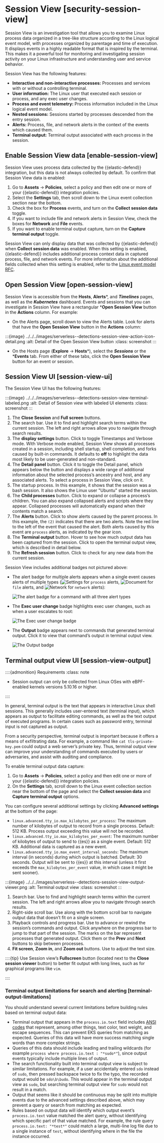 # Session View [security-session-view]

Session View is an investigation tool that allows you to examine Linux process data organized in a tree-like structure according to the Linux logical event model, with processes organized by parentage and time of execution. It displays events in a highly readable format that is inspired by the terminal. This makes it a powerful tool for monitoring and investigating session activity on your Linux infrastructure and understanding user and service behavior.

Session View has the following features:

* **Interactive and non-interactive processes:** Processes and services with or without a controlling terminal.
* **User information:** The Linux user that executed each session or process, and any exec user changes.
* **Process and event telemetry:** Process information included in the Linux logical event model.
* **Nested sessions:** Sessions started by processes descended from the entry session.
* **Alerts:** Process, file, and network alerts in the context of the events which caused them.
* **Terminal output:** Terminal output associated with each process in the session.


## Enable Session View data [enable-session-view]

Session View uses process data collected by the {{elastic-defend}} integration, but this data is not always collected by default. To confirm that Session View data is enabled:

1. Go to **Assets** → **Policies**, select a policy and then edit one or more of your {{elastic-defend}} integration policies.
2. Select the **Settings** tab, then scroll down to the Linux event collection section near the bottom.
3. Check the box for **Process** events, and turn on the **Collect session data** toggle.
4. If you want to include file and network alerts in Session View, check the boxes for **Network** and **File** events.
5. If you want to enable terminal output capture, turn on the **Capture terminal output** toggle.

Session View can only display data that was collected by {{elastic-defend}} when **Collect session data** was enabled. When this setting is enabled, {{elastic-defend}} includes additional process context data in captured process, file, and network events. For more information about the additional fields collected when this setting is enabled, refer to the [Linux event model RFC](https://github.com/elastic/ecs/blob/main/rfcs/text/0030-linux-event-model.md).


## Open Session View [open-session-view]

Session View is accessible from the **Hosts**, **Alerts***, and ***Timelines*** pages, as well as the ***Kubernetes*** dashboard. Events and sessions that you can investigate in Session View have a rectangular ***Open Session View** button in the **Actions** column. For example:

* On the Alerts page, scroll down to view the Alerts table. Look for alerts that have the **Open Session View** button in the **Actions** column:

:::{image} ../../../images/serverless--detections-session-view-action-icon-detail.png
:alt: Detail of the Open Session View button
:class: screenshot
:::

* On the Hosts page (**Explore** → **Hosts***), select the ***Sessions*** or the ***Events** tab. From either of these tabs, click the **Open Session View** button for an event or session.


## Session View UI [session-view-ui]

The Session View UI has the following features:

:::{image} ../../../images/serverless--detections-session-view-terminal-labeled.png
:alt: Detail of Session view with labeled UI elements
:class: screenshot
:::

1. The **Close Session** and **Full screen** buttons.
2. The search bar. Use it to find and highlight search terms within the current session. The left and right arrows allow you to navigate through search results.
3. The **display settings** button. Click to toggle Timestamps and Verbose mode. With Verbose mode enabled, Session View shows all processes created in a session, including shell startup, shell completion, and forks caused by built-in commands. It defaults to **off** to highlight the data most likely to be user-generated and non-standard.
4. The **Detail panel** button. Click it to toggle the Detail panel, which appears below the button and displays a wide range of additional information about the selected process’s ancestry and host, and any associated alerts. To select a process in Session View, click on it.
5. The startup process. In this example, it shows that the session was a bash session. It also shows the Linux user "Ubuntu" started the session.
6. The **Child processes** button. Click to expand or collapse a process’s children. You can also expand collapsed alerts and scripts where they appear. Collapsed processes will automatically expand when their contents match a search.
7. The **Alerts** button. Click to show alerts caused by the parent process. In this example, the `(2)` indicates that there are two alerts. Note the red line to the left of the event that caused the alert. Both alerts caused by this event are `process` alerts, as indicated by the gear icon.
8. The **Terminal output** button. Hover to see how much output data has been captured from the session. Click to open the terminal output view, which is described in detail below.
9. The **Refresh session** button. Click to check for any new data from the current session.

Session View includes additional badges not pictured above:

* The alert badge for multiple alerts appears when a single event causes alerts of multiple types (![Settings](../../../images/serverless-gear.svg "") for `process` alerts, ![Document](../../../images/serverless-document.svg "") for `file` alerts, and ![Network](../../../images/serverless-globe.svg "") for `network` alerts):

    ![The alert badge for a command with all three alert types](../../../images/serverless--cloud-native-security-session-view-alert-types-badge.png "")

* The **Exec user change** badge highlights exec user changes, such as when a user escalates to root:

    ![The Exec user change badge](../../../images/serverless--detections-session-view-exec-user-change-badge.png "")

* The **Output** badge appears next to commands that generated terminal output. Click it to view that command’s output in terminal output view.

    ![The Output badge](../../../images/serverless--detections-session-view-output-badge.png "")



## Terminal output view UI [session-view-output]

::::{admonition} Requirements
:class: note

* Session output can only be collected from Linux OSes with eBPF-enabled kernels versions 5.10.16 or higher.

::::


In general, terminal output is the text that appears in interactive Linux shell sessions. This generally includes user-entered text (terminal input), which appears as output to facilitate editing commands, as well as the text output of executed programs. In certain cases such as password entry, terminal input is not captured as output.

From a security perspective, terminal output is important because it offers a means of exfiltrating data. For example, a command like `cat tls-private-key.pem` could output a web server’s private key. Thus, terminal output view can improve your understanding of commands executed by users or adversaries, and assist with auditing and compliance.

To enable terminal output data capture:

1. Go to **Assets** → **Policies**, select a policy and then edit one or more of your {{elastic-defend}} integration policies.
2. On the **Settings** tab, scroll down to the Linux event collection section near the bottom of the page and select the **Collect session data** and **Capture terminal output** options.

You can configure several additional settings by clicking **Advanced settings** at the bottom of the page:

* `linux.advanced.tty_io.max_kilobytes_per_process`: The maximum number of kilobytes of output to record from a single process. Default: 512 KB. Process output exceeding this value will not be recorded.
* `linux.advanced.tty_io.max_kilobytes_per_event`: The maximum number of kilobytes of output to send to {{es}} as a single event. Default: 512 KB. Additional data is captured as a new event.
* `linux.advanced.tty_io.max_event_interval_seconds`: The maximum interval (in seconds) during which output is batched. Default: 30 seconds. Output will be sent to {{es}} at this interval (unless it first exceeds the `max_kilobytes_per_event` value, in which case it might be sent sooner).

:::{image} ../../../images/serverless--detections-session-view-output-viewer.png
:alt: Terminal output view
:class: screenshot
:::

1. Search bar. Use to find and highlight search terms within the current session. The left and right arrows allow you to navigate through search results.
2. Right-side scroll bar. Use along with the bottom scroll bar to navigate output data that doesn’t fit on a single screen.
3. Playback controls and progress bar. Use to advance or rewind the session’s commands and output. Click anywhere on the progress bar to jump to that part of the session. The marks on the bar represent processes that generated output. Click them or the **Prev** and **Next** buttons to skip between processes.
4. **Fit screen**, **Zoom in**, and **Zoom out** buttons. Use to adjust the text size.

::::{tip}
Use Session view’s **Fullscreen** button (located next to the **Close session viewer** button) to better fit output with long lines, such as for graphical programs like `vim`.

::::



### Terminal output limitations for search and alerting [terminal-output-limitations]

You should understand several current limitations before building rules based on terminal output data:

* Terminal output that appears in the `process.io.text` field includes [ANSI codes](https://gist.github.com/fnky/458719343aabd01cfb17a3a4f7296797) that represent, among other things, text color, text weight, and escape sequences. This can prevent EKS queries from matching as expected. Queries of this data will have more success matching single words than more complex strings.
* Queries of this data should include leading and trailing wildcards (for example `process where process.io.text : "*sudo*"`), since output events typically include multiple lines of output.
* The search functionality built into terminal output view is subject to similar limitations. For example, if a user accidentally entered `sdo` instead of `sudo`, then pressed backspace twice to fix the typo, the recorded output would be `sdo\b\budo`. This would appear in the terminal output view as `sudo`, but searching terminal output view for `sudo` would not result in a match.
* Output that seems like it should be continuous may be split into multiple events due to the advanced settings described above, which may prevent a query or search from matching as expected.
* Rules based on output data will identify which output event’s `process.io.text` value matched the alert query, without identifying which specific part of that value matched. For example, the rule query `process.io.text: "*test*"` could match a large, multi-line log file due to a single instance of `test`, without identifying where in the file the instance occurred.

